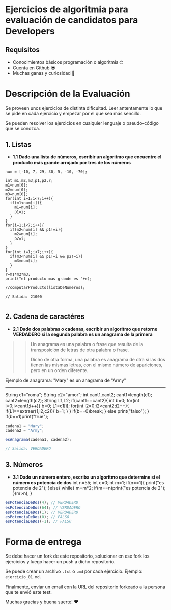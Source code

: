 # Ejercicios de algoritmia para evaluación de candidatos para Developers

## Requisitos

* Conocimientos básicos programación o algoritmia 🤓
* Cuenta en Github 😎
* Muchas ganas y curiosidad 💪

# Descripción de la Evaluación

Se proveen unos ejercicios de distinta dificultad. Leer antentamente lo que se pide en cada ejercicio y empezar por el que sea más sencillo.

Se pueden resolver los ejercicios en cualquier lenguaje o pseudo-código que se conozca.

## 1. Listas

* **1.1 Dado una lista de números, escribir un algoritmo que encuentre el producto más grande arrojado por tres de los números**

```
num = [-10, 7, 29, 30, 5, -10, -70];

int m1,m2,m3,p1,p2,r;
m1=num[0];
m2=num[0];
m3=num[0];
for(int i=1;i<7;i++){
  if(m1<num[i]){
    m1=num[i];
    p1=i;
  }
}  
for(i=1;i<7;i++){
  if(m2<num[i] && p1!=i){
    m2=num[i];
    p2=i;
  }
}  
for(int i=1;i<7;i++){
  if(m3<num[i] && p1!=i && p2!=i){
    m3=num[i];
  }
}  
r=m1*m2*m3;
print("el producto mas grande es "+r);

//computarProducto(listaDeNumeros);

// Salida: 21000


```

## 2. Cadena de caractéres

* **2.1 Dado dos palabras o cadenas, escribir un algoritmo que retorne VERDADERO si la segunda palabra es un anagrama de la primera**

> > Un anagrama es una palabra o frase que resulta de la transposición de letras de otra palabra o frase.
> >
> > Dicho de otra forma, una palabra es anagrama de otra si las dos tienen las mismas letras, con el mismo número de apariciones, pero en un orden diferente.

Ejemplo de anagrama: "Mary" es un anagrama de "Army"


***********
String c1="roma";
String c2="amor";
int cant1,cant2;
cant1=length(c1);
cant2=length(c2);
String L1,L2;
if(cant1==cant2){
  int b=0;
  for(int i=0;i<cant1;i++){
    b=0;
    L1=c1[i];
    for(int i2=0;i2<cant2;i2++){
      if(L1==extraer(1,i2,c2)){
        b=1;
      }
    }
    if(b==0)break;
  }
else
  print("falso");
}
if(b==1)print("true");

```javascript
cadena1 = "Mary";
cadena2 = "Army";

esAnagrama(cadena1, cadena2);

// Salida: VERDADERO
```

## 3. Números

* **3.1 Dado un número entero, escriba un algoritmo que determine si el número es potencia de dos**
int n=55;
int c=0;int m=1;
if(n==1){
  print("es potencia de 2");
}else{
  while{
    m=m*2;
    if(m==n)print("es potencia de 2");
  }(m>n);
}
```javascript
esPotenciaDeDos(4); // VERDADERO
esPotenciaDeDos(64); // VERDADERO
esPotenciaDeDos(1); // VERDADERO
esPotenciaDeDos(0); // FALSO
esPotenciaDeDos(-1); // FALSO
```

# Forma de entrega

Se debe hacer un fork de este repositorio, solucionar en ese fork los ejercicios y luego hacer un push a dicho repositorio.

Se puede crear un archivo `.txt` o `.md` por cada ejercicio. Ejemplo: `ejercicio_01.md`.

Finalmente, enviar un email con la URL del repositorio forkeado a la persona que te envió este test.

Muchas gracias y buena suerte! ❤️️

